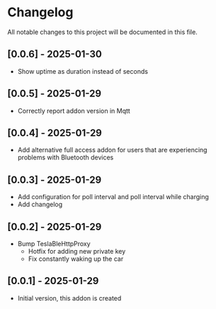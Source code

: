 # Changelog

All notable changes to this project will be documented in this file.

## [0.0.6] - 2025-01-30

- Show uptime as duration instead of seconds

## [0.0.5] - 2025-01-29

- Correctly report addon version in Mqtt

## [0.0.4] - 2025-01-29

- Add alternative full access addon for users that are experiencing problems with Bluetooth devices

## [0.0.3] - 2025-01-29

- Add configuration for poll interval and poll interval while charging
- Add changelog

## [0.0.2] - 2025-01-29

- Bump TeslaBleHttpProxy
    - Hotfix for adding new private key 
    - Fix constantly waking up the car


## [0.0.1] - 2025-01-29

- Initial version, this addon is created 